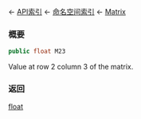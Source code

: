 ← [API索引](Api-Index) ← [命名空间索引](Namespace-Index) ← [Matrix](VRageMath.Matrix)

### 概要

```csharp
public float M23
```

Value at row 2 column 3 of the matrix.

### 返回

[float](https://docs.microsoft.com/en-us/dotnet/api/System.Single?view=netframework-4.6)

